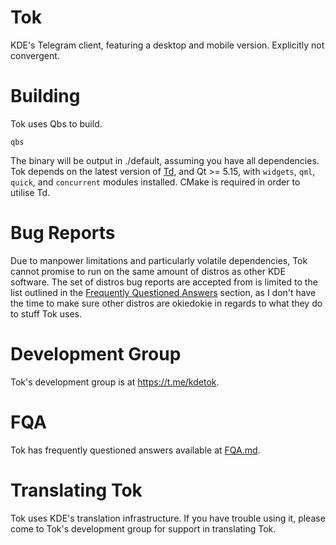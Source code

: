 # Tok

KDE's Telegram client, featuring a desktop and mobile version.
Explicitly not convergent.

# Building

Tok uses Qbs to build.

```
qbs
```

The binary will be output in ./default, assuming you have all dependencies.
Tok depends on the latest version of [Td](https://github.com/tdlib/td), and Qt >= 5.15, with `widgets`, `qml`, `quick`, and `concurrent` modules installed.
CMake is required in order to utilise Td.

# Bug Reports

Due to manpower limitations and particularly volatile dependencies, Tok cannot promise to run on the same
amount of distros as other KDE software. The set of distros bug reports are accepted from is limited to
the list outlined in the [Frequently Questioned Answers](FQA.md#user-content-25-what-does-tok-run-on) section,
as I don't have the time to make sure other distros are okiedokie in regards to what they do to stuff Tok uses.

# Development Group

Tok's development group is at https://t.me/kdetok.

# FQA

Tok has frequently questioned answers available at [FQA.md](FQA.md).

# Translating Tok

Tok uses KDE's translation infrastructure.
If you have trouble using it, please come to Tok's development group for support in translating Tok.
